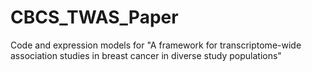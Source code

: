 # CBCS_TWAS_Paper
Code and expression models for "A framework for transcriptome-wide association studies in breast cancer in diverse study populations"
